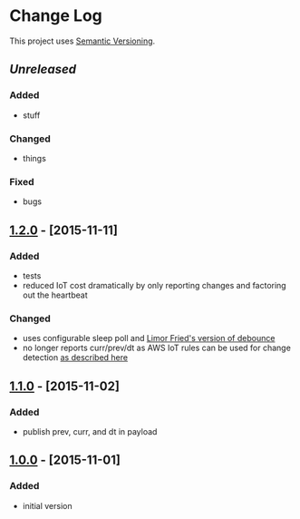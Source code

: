 # Change Log
This project uses [Semantic Versioning](http://semver.org/).

## *Unreleased*
### Added
- stuff

### Changed
- things

### Fixed
- bugs
## [1.2.0](https://github.com/mgk/thingpin/releases/tag/v1.2.0) - [2015-11-11]
### Added
- tests
- reduced IoT cost dramatically by only reporting changes and factoring
  out the heartbeat

### Changed
- uses configurable sleep poll and [Limor Fried's version of debounce](https://www.arduino.cc/en/Tutorial/Debounce)
- no longer reports curr/prev/dt as AWS IoT rules can be used for change
  detection [as described here](https://forums.aws.amazon.com/thread.jspa?messageID=684890#684890)

## [1.1.0](https://github.com/mgk/thingpin/releases/tag/v1.1.0) - [2015-11-02]
### Added
- publish prev, curr, and dt in payload

## [1.0.0](https://github.com/mgk/thingpin/releases/tag/v1.0.0) - [2015-11-01]

### Added
- initial version
